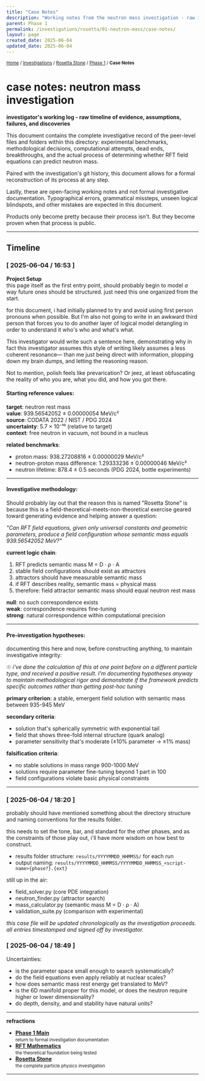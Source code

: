 ```yaml
---
title: "Case Notes"
description: "Working notes from the neutron mass investigation - raw investigative timeline"
parent: Phase 1
permalink: /investigations/rosetta/01-neutron-mass/case-notes/
layout: page
created_date: 2025-06-04
updated_date: 2025-06-04
---
```


<small>[Home](/) / [Investigations](/investigations/) / [Rosetta Stone](/investigations/rosetta/) / [Phase 1](/investigations/rosetta/01-neutron-mass/) / **Case Notes**</small>

# case notes: neutron mass investigation

**investigator's working log - raw timeline of evidence, assumptions, failures, and discoveries**

This document contains the complete investigative record of the peer-level files and folders within this directory: experimental benchmarks, methodological decisions, computational attempts, dead ends, breakthroughs, and the actual process of determining whether RFT field equations can predict neutron mass.

Paired with the investigation's git history, this document allows for a formal reconstruction of its process at any step.

Lastly, these are open-facing working notes and not formal investigative documentation. Typographical errors, grammatical missteps, unseen logical blindspots, and other mistakes are expected in this document.

Products only become pretty because their process isn't. But they become proven when that process is public.

---

## Timeline

### [ 2025-06-04 / 16:53 ]

**Project Setup**  
this page itself as the first entry point, should probably begin to model *a* way future ones should be structured. just need this one organized from the start.

for this document, i had initially planned to try and avoid using first person pronouns when possible. But I'm also not going to write in an awkward third person that forces you to do another layer of logical model detangling in order to understand it who's who and what's what.

This investigator would write such a sentence here, demonstrating why in fact this investigator assumes this style of writing likely assumes a less coherent resonance— than me just being direct with information, plopping down my brain dumps, and letting the reasoning reason.

Not to mention, polish feels like prevarication? Or jeez, at least obfuscating the reality of who you are, what you did, and how you got there.

#### Starting reference values:

**target**: neutron rest mass  
**value**: 939.56542052 ± 0.00000054 MeV/c²  
**source**: CODATA 2022 / NIST / PDG 2024  
**uncertainty**: 5.7 × 10⁻¹⁰ (relative to target)  
**context**: free neutron in vacuum, not bound in a nucleus  

**related benchmarks**:
- proton mass: 938.27208816 ± 0.00000029 MeV/c²
- neutron-proton mass difference: 1.29333236 ± 0.00000046 MeV/c²
- neutron lifetime: 878.4 ± 0.5 seconds (PDG 2024, bottle experiments)

---

#### Investigative methodology:

Should probably lay out that the reason this is named "Rosetta Stone" is because this is a field-theoretical-meets-non-theoretical exercise geared toward generating evidence and helping answer a question:

*"Can RFT field equations, given only universal constants and geometric parameters, produce a field configuration whose semantic mass equals 939.56542052 MeV?"*

**current logic chain**:

1. RFT predicts semantic mass M = D · ρ · A
2. stable field configurations should exist as attractors  
3. attractors should have measurable semantic mass
4. if RFT describes reality, semantic mass = physical mass
5. therefore: field attractor semantic mass should equal neutron rest mass

**null**: no such correspondence exists  
**weak**: correspondence requires fine-tuning  
**strong**: natural correspondence within computational precision

---

#### Pre-investigation hypotheses:

documenting this here and now, before constructing anything, to maintain investigative integrity:

☉ *i've done the calculation of this at one point before on a different particle type, and received a positive result. I'm documenting hypotheses anyway to maintain methodological rigor and demonstrate if the framework predicts specific outcomes rather than getting post-hoc tuning*

**primary criterion**: a stable, emergent field solution with semantic mass between 935-945 MeV

**secondary criteria**:
- solution that's spherically symmetric with exponential tail
- field that shows three-fold internal structure (quark analog)  
- parameter sensitivity that's moderate (±10% parameter → ±1% mass)

**falsification criteria**:
- no stable solutions in mass range 900-1000 MeV
- solutions require parameter fine-tuning beyond 1 part in 100
- field configurations violate basic physical constraints

---

### [ 2025-06-04 / 18:20 ]

probably should have mentioned something about the directory structure and naming conventions for the results folder.

this needs to set the tone, bar, and standard for the other phases, and as the constraints of those play out, i'll have more wisdom on how best to construct.

- results folder structure: `results/YYYYMMDD_HHMMSS/` for each run
- output naming: `results/YYYYMMDD_HHMMSS/YYYYMMDD_HHMMSS_<script-name>{phase?}.{ext}`

still up in the air:
- field_solver.py (core PDE integration)
- neutron_finder.py (attractor search)  
- mass_calculator.py (semantic mass M = D · ρ · A)
- validation_suite.py (comparison with experimental)

*this case file will be updated chronologically as the investigation proceeds. all entries timestamped and signed off by investigator.*


### [ 2025-06-04 / 18:49 ]

Uncertainties:

- is the parameter space small enough to search systematically?
- do the field equations even apply reliably at nuclear scales?
- how does semantic mass rest energy get translated to MeV?
- is the 6D manifold proper for this model, or does the neutron require higher or lower dimensionality?
- do depth, density, and and stability have natural units?

---

**refractions**

- **[Phase 1 Main](/investigations/rosetta/01-neutron-mass/)**  
  <small>return to formal investigation documentation</small>
- **[RFT Mathematics](/math/05-semantic-mass/)**  
  <small>the theoretical foundation being tested</small>
- **[Rosetta Stone](/investigations/rosetta/)**  
  <small>the complete particle physics investigation</small>

---